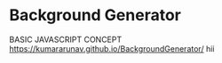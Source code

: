 # Background Generator
BASIC JAVASCRIPT CONCEPT
https://kumararunav.github.io/BackgroundGenerator/
hii
